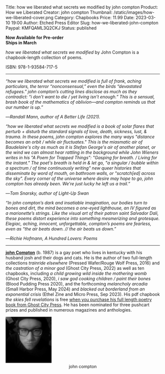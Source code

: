 Title: how we liberated what secrets we modified by john compton
Product: How we Liberated
Creator: john compton
Thumbnail: /static/images/how-we-liberated-cover.png
Category: Chapbooks
Price: 11.99
Date: 2023-03-10 19:00
Author: Etched Press Editor
Slug: how-we-liberated-john-compton
Paypal: KMFQAML3Q2CKJ
Status: published

**Now Available for Pre-order**<br/>
**Ships in March** <br/>

*how we liberated what secrets we modified* by John Compton is a chapbook-length collection of poems.

ISBN: 978-1-93584-717-5

---

*“how we liberated what secrets we modified is full of frank, aching particulars, the terror “nonconsensual,” even the birds “devastated refugees.” john compton’s cutting lines disclose as much as they contradict: “i don’t want to die / yet living isn’t enough.” This is a sensual, brash book of the mathematics of oblivion—and compton reminds us that our number is up.”*

—*Randall Mann, author of A Better Life (2021).*

*“how we liberated what secrets we modified is a book of solar flares that perturb + disturb the standard signals of love, death, sickness, lust, & trauma. In these poems, john compton explores the many ways "distance becomes an orbit / while air fluctuates." This is the miasmatic air of Baudelaire's city as much as it is Stefan George's air of another planet, or the wind we can almost hear rattling in the background while John Wieners writes in his "A Poem for Trapped Things": "Gasping for breath. / Living for the instant." The poet's breath is held in & let go, "a singular / bubble within a spectrum / of time continuously writing" new queer histories that disseminate by word of mouth, on bathroom walls, or "scratch[ed] across the sky". Every corner of the universe where desire may hope to go, john compton has already been. We're just lucky he left us a trail.”*

—*Tom Snarsky, author of Light-Up Swan*

*“In john compton’s dark and insatiable imagination, our bodies turn to bones and dirt, the mind becomes a one-eyed lighthouse, an IV figured as a marionette’s strings. Like the visual art of their patron saint Salvador Dali, these poems distort experience into something mesmerizing and grotesque. Elegiac, aching, innocent, unforgettable, compton’s poems are fearless, even as “the air beats down. // the air beats us down.”*

—*Richie Hofmann, A Hundred Lovers: Poems*

---

[**john Compton**](https://www.facebook.com/poetjohncompton) (b. 1987) is a gay poet who lives in kentucky with his husband josh and their dogs and cats. He is the author of two full-length collections *trainride elsewhere* (Pressed Wafer/Rouge Wolf Press, 2016) and *the castration of a minor god* (Ghost City Press, 2022) as well as ten chapbooks, including *a child growing wild inside the mothering womb* (Ghost City Press, 2020), *i saw god cooking children / paint their bones* (Blood Pudding Press 2020), and the forthcoming *melancholy arcadia* (Small Harbor Press, May 2024) and *blacked out borderland from an exponential crisis* (Ethel Zine and Micro Press, Sep 2023). His pdf chapbook *the skies fell revelations* is free [when you purchase his full length poetry book from Ghost City Press](https://ghostcitypress.com/books/the-castration-of-a-minor-god). He has been nominated for three pushcart prizes and published in numerous magazines and anthologies.

<img src="/static/images/john-compton.jpg" alt="john compton author photo" style="height:150px; width:auto;" />
<center>john compton</center>
